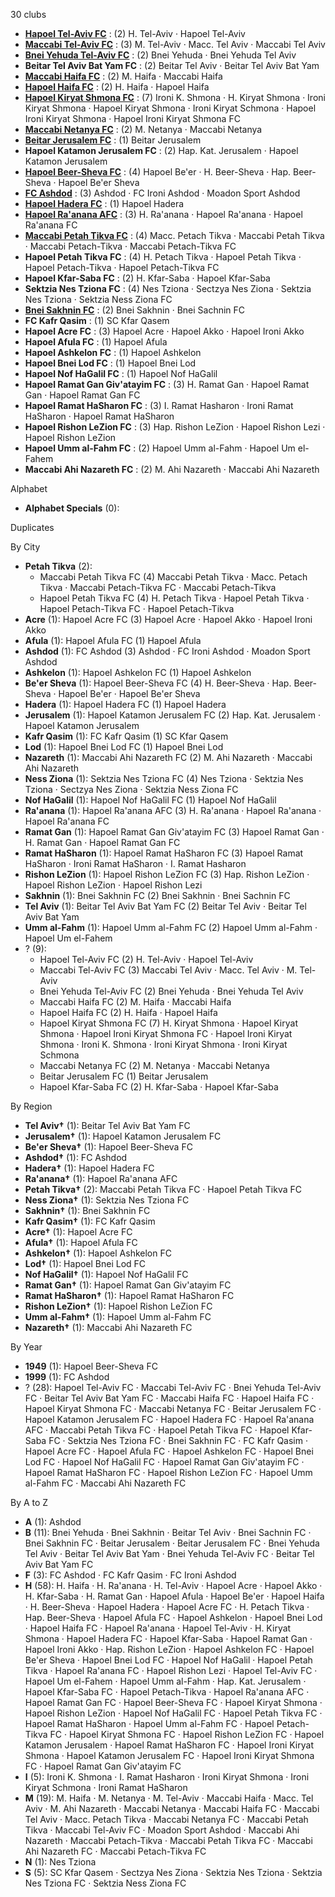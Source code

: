 30 clubs

- [**Hapoel Tel-Aviv FC**](https://en.wikipedia.org/wiki/Hapoel_Tel_Aviv_F.C.) : (2) H. Tel-Aviv · Hapoel Tel-Aviv
- [**Maccabi Tel-Aviv FC**](https://en.wikipedia.org/wiki/Maccabi_Tel_Aviv_F.C.) : (3) M. Tel-Aviv · Macc. Tel Aviv · Maccabi Tel Aviv
- [**Bnei Yehuda Tel-Aviv FC**](https://en.wikipedia.org/wiki/Bnei_Yehuda_Tel_Aviv_F.C.) : (2) Bnei Yehuda · Bnei Yehuda Tel Aviv
- **Beitar Tel Aviv Bat Yam FC** : (2) Beitar Tel Aviv · Beitar Tel Aviv Bat Yam
- [**Maccabi Haifa FC**](https://en.wikipedia.org/wiki/Maccabi_Haifa_F.C.) : (2) M. Haifa · Maccabi Haifa
- [**Hapoel Haifa FC**](https://en.wikipedia.org/wiki/Hapoel_Haifa_F.C.) : (2) H. Haifa · Hapoel Haifa
- [**Hapoel Kiryat Shmona FC**](https://en.wikipedia.org/wiki/Hapoel_Ironi_Kiryat_Shmona_F.C.) : (7) Ironi K. Shmona · H. Kiryat Shmona · Ironi Kiryat Shmona · Hapoel Kiryat Shmona · Ironi Kiryat Schmona · Hapoel Ironi Kiryat Shmona · Hapoel Ironi Kiryat Shmona FC
- [**Maccabi Netanya FC**](https://en.wikipedia.org/wiki/Maccabi_Netanya_F.C.) : (2) M. Netanya · Maccabi Netanya
- [**Beitar Jerusalem FC**](https://en.wikipedia.org/wiki/Beitar_Jerusalem_F.C.) : (1) Beitar Jerusalem
- **Hapoel Katamon Jerusalem FC** : (2) Hap. Kat. Jerusalem · Hapoel Katamon Jerusalem
- [**Hapoel Beer-Sheva FC**](https://en.wikipedia.org/wiki/Hapoel_Be'er_Sheva_F.C.) : (4) Hapoel Be'er · H. Beer-Sheva · Hap. Beer-Sheva · Hapoel Be'er Sheva
- [**FC Ashdod**](https://en.wikipedia.org/wiki/F.C._Ashdod) : (3) Ashdod · FC Ironi Ashdod · Moadon Sport Ashdod
- [**Hapoel Hadera FC**](https://en.wikipedia.org/wiki/Hapoel_Hadera_F.C.) : (1) Hapoel Hadera
- [**Hapoel Ra'anana AFC**](https://en.wikipedia.org/wiki/Hapoel_Ra'anana_A.F.C.) : (3) H. Ra'anana · Hapoel Ra'anana · Hapoel Ra'anana FC
- [**Maccabi Petah Tikva FC**](https://en.wikipedia.org/wiki/Maccabi_Petah_Tikva_F.C.) : (4) Macc. Petach Tikva · Maccabi Petah Tikva · Maccabi Petach-Tikva · Maccabi Petach-Tikva FC
- **Hapoel Petah Tikva FC** : (4) H. Petach Tikva · Hapoel Petah Tikva · Hapoel Petach-Tikva · Hapoel Petach-Tikva FC
- **Hapoel Kfar-Saba FC** : (2) H. Kfar-Saba · Hapoel Kfar-Saba
- **Sektzia Nes Tziona FC** : (4) Nes Tziona · Sectzya Nes Ziona · Sektzia Nes Tziona · Sektzia Ness Ziona FC
- [**Bnei Sakhnin FC**](https://en.wikipedia.org/wiki/Bnei_Sakhnin_F.C.) : (2) Bnei Sakhnin · Bnei Sachnin FC
- **FC Kafr Qasim** : (1) SC Kfar Qasem
- **Hapoel Acre FC** : (3) Hapoel Acre · Hapoel Akko · Hapoel Ironi Akko
- **Hapoel Afula FC** : (1) Hapoel Afula
- **Hapoel Ashkelon FC** : (1) Hapoel Ashkelon
- **Hapoel Bnei Lod FC** : (1) Hapoel Bnei Lod
- **Hapoel Nof HaGalil FC** : (1) Hapoel Nof HaGalil
- **Hapoel Ramat Gan Giv'atayim FC** : (3) H. Ramat Gan · Hapoel Ramat Gan · Hapoel Ramat Gan FC
- **Hapoel Ramat HaSharon FC** : (3) I. Ramat Hasharon · Ironi Ramat HaSharon · Hapoel Ramat HaSharon
- **Hapoel Rishon LeZion FC** : (3) Hap. Rishon LeZion · Hapoel Rishon Lezi · Hapoel Rishon LeZion
- **Hapoel Umm al-Fahm FC** : (2) Hapoel Umm al-Fahm · Hapoel Um el-Fahem
- **Maccabi Ahi Nazareth FC** : (2) M. Ahi Nazareth · Maccabi Ahi Nazareth




Alphabet

- **Alphabet Specials** (0): 




Duplicates





By City

- **Petah Tikva** (2): 
  - Maccabi Petah Tikva FC  (4) Maccabi Petah Tikva · Macc. Petach Tikva · Maccabi Petach-Tikva FC · Maccabi Petach-Tikva
  - Hapoel Petah Tikva FC  (4) H. Petach Tikva · Hapoel Petah Tikva · Hapoel Petach-Tikva FC · Hapoel Petach-Tikva
- **Acre** (1): Hapoel Acre FC  (3) Hapoel Acre · Hapoel Akko · Hapoel Ironi Akko
- **Afula** (1): Hapoel Afula FC  (1) Hapoel Afula
- **Ashdod** (1): FC Ashdod  (3) Ashdod · FC Ironi Ashdod · Moadon Sport Ashdod
- **Ashkelon** (1): Hapoel Ashkelon FC  (1) Hapoel Ashkelon
- **Be'er Sheva** (1): Hapoel Beer-Sheva FC  (4) H. Beer-Sheva · Hap. Beer-Sheva · Hapoel Be'er · Hapoel Be'er Sheva
- **Hadera** (1): Hapoel Hadera FC  (1) Hapoel Hadera
- **Jerusalem** (1): Hapoel Katamon Jerusalem FC  (2) Hap. Kat. Jerusalem · Hapoel Katamon Jerusalem
- **Kafr Qasim** (1): FC Kafr Qasim  (1) SC Kfar Qasem
- **Lod** (1): Hapoel Bnei Lod FC  (1) Hapoel Bnei Lod
- **Nazareth** (1): Maccabi Ahi Nazareth FC  (2) M. Ahi Nazareth · Maccabi Ahi Nazareth
- **Ness Ziona** (1): Sektzia Nes Tziona FC  (4) Nes Tziona · Sektzia Nes Tziona · Sectzya Nes Ziona · Sektzia Ness Ziona FC
- **Nof HaGalil** (1): Hapoel Nof HaGalil FC  (1) Hapoel Nof HaGalil
- **Ra'anana** (1): Hapoel Ra'anana AFC  (3) H. Ra'anana · Hapoel Ra'anana · Hapoel Ra'anana FC
- **Ramat Gan** (1): Hapoel Ramat Gan Giv'atayim FC  (3) Hapoel Ramat Gan · H. Ramat Gan · Hapoel Ramat Gan FC
- **Ramat HaSharon** (1): Hapoel Ramat HaSharon FC  (3) Hapoel Ramat HaSharon · Ironi Ramat HaSharon · I. Ramat Hasharon
- **Rishon LeZion** (1): Hapoel Rishon LeZion FC  (3) Hap. Rishon LeZion · Hapoel Rishon LeZion · Hapoel Rishon Lezi
- **Sakhnin** (1): Bnei Sakhnin FC  (2) Bnei Sakhnin · Bnei Sachnin FC
- **Tel Aviv** (1): Beitar Tel Aviv Bat Yam FC  (2) Beitar Tel Aviv · Beitar Tel Aviv Bat Yam
- **Umm al-Fahm** (1): Hapoel Umm al-Fahm FC  (2) Hapoel Umm al-Fahm · Hapoel Um el-Fahem
- ? (9): 
  - Hapoel Tel-Aviv FC  (2) H. Tel-Aviv · Hapoel Tel-Aviv
  - Maccabi Tel-Aviv FC  (3) Maccabi Tel Aviv · Macc. Tel Aviv · M. Tel-Aviv
  - Bnei Yehuda Tel-Aviv FC  (2) Bnei Yehuda · Bnei Yehuda Tel Aviv
  - Maccabi Haifa FC  (2) M. Haifa · Maccabi Haifa
  - Hapoel Haifa FC  (2) H. Haifa · Hapoel Haifa
  - Hapoel Kiryat Shmona FC  (7) H. Kiryat Shmona · Hapoel Kiryat Shmona · Hapoel Ironi Kiryat Shmona FC · Hapoel Ironi Kiryat Shmona · Ironi K. Shmona · Ironi Kiryat Shmona · Ironi Kiryat Schmona
  - Maccabi Netanya FC  (2) M. Netanya · Maccabi Netanya
  - Beitar Jerusalem FC  (1) Beitar Jerusalem
  - Hapoel Kfar-Saba FC  (2) H. Kfar-Saba · Hapoel Kfar-Saba




By Region

- **Tel Aviv†** (1):   Beitar Tel Aviv Bat Yam FC
- **Jerusalem†** (1):   Hapoel Katamon Jerusalem FC
- **Be'er Sheva†** (1):   Hapoel Beer-Sheva FC
- **Ashdod†** (1):   FC Ashdod
- **Hadera†** (1):   Hapoel Hadera FC
- **Ra'anana†** (1):   Hapoel Ra'anana AFC
- **Petah Tikva†** (2):   Maccabi Petah Tikva FC · Hapoel Petah Tikva FC
- **Ness Ziona†** (1):   Sektzia Nes Tziona FC
- **Sakhnin†** (1):   Bnei Sakhnin FC
- **Kafr Qasim†** (1):   FC Kafr Qasim
- **Acre†** (1):   Hapoel Acre FC
- **Afula†** (1):   Hapoel Afula FC
- **Ashkelon†** (1):   Hapoel Ashkelon FC
- **Lod†** (1):   Hapoel Bnei Lod FC
- **Nof HaGalil†** (1):   Hapoel Nof HaGalil FC
- **Ramat Gan†** (1):   Hapoel Ramat Gan Giv'atayim FC
- **Ramat HaSharon†** (1):   Hapoel Ramat HaSharon FC
- **Rishon LeZion†** (1):   Hapoel Rishon LeZion FC
- **Umm al-Fahm†** (1):   Hapoel Umm al-Fahm FC
- **Nazareth†** (1):   Maccabi Ahi Nazareth FC




By Year

- **1949** (1):   Hapoel Beer-Sheva FC
- **1999** (1):   FC Ashdod
- ? (28):   Hapoel Tel-Aviv FC · Maccabi Tel-Aviv FC · Bnei Yehuda Tel-Aviv FC · Beitar Tel Aviv Bat Yam FC · Maccabi Haifa FC · Hapoel Haifa FC · Hapoel Kiryat Shmona FC · Maccabi Netanya FC · Beitar Jerusalem FC · Hapoel Katamon Jerusalem FC · Hapoel Hadera FC · Hapoel Ra'anana AFC · Maccabi Petah Tikva FC · Hapoel Petah Tikva FC · Hapoel Kfar-Saba FC · Sektzia Nes Tziona FC · Bnei Sakhnin FC · FC Kafr Qasim · Hapoel Acre FC · Hapoel Afula FC · Hapoel Ashkelon FC · Hapoel Bnei Lod FC · Hapoel Nof HaGalil FC · Hapoel Ramat Gan Giv'atayim FC · Hapoel Ramat HaSharon FC · Hapoel Rishon LeZion FC · Hapoel Umm al-Fahm FC · Maccabi Ahi Nazareth FC






By A to Z

- **A** (1): Ashdod
- **B** (11): Bnei Yehuda · Bnei Sakhnin · Beitar Tel Aviv · Bnei Sachnin FC · Bnei Sakhnin FC · Beitar Jerusalem · Beitar Jerusalem FC · Bnei Yehuda Tel Aviv · Beitar Tel Aviv Bat Yam · Bnei Yehuda Tel-Aviv FC · Beitar Tel Aviv Bat Yam FC
- **F** (3): FC Ashdod · FC Kafr Qasim · FC Ironi Ashdod
- **H** (58): H. Haifa · H. Ra'anana · H. Tel-Aviv · Hapoel Acre · Hapoel Akko · H. Kfar-Saba · H. Ramat Gan · Hapoel Afula · Hapoel Be'er · Hapoel Haifa · H. Beer-Sheva · Hapoel Hadera · Hapoel Acre FC · H. Petach Tikva · Hap. Beer-Sheva · Hapoel Afula FC · Hapoel Ashkelon · Hapoel Bnei Lod · Hapoel Haifa FC · Hapoel Ra'anana · Hapoel Tel-Aviv · H. Kiryat Shmona · Hapoel Hadera FC · Hapoel Kfar-Saba · Hapoel Ramat Gan · Hapoel Ironi Akko · Hap. Rishon LeZion · Hapoel Ashkelon FC · Hapoel Be'er Sheva · Hapoel Bnei Lod FC · Hapoel Nof HaGalil · Hapoel Petah Tikva · Hapoel Ra'anana FC · Hapoel Rishon Lezi · Hapoel Tel-Aviv FC · Hapoel Um el-Fahem · Hapoel Umm al-Fahm · Hap. Kat. Jerusalem · Hapoel Kfar-Saba FC · Hapoel Petach-Tikva · Hapoel Ra'anana AFC · Hapoel Ramat Gan FC · Hapoel Beer-Sheva FC · Hapoel Kiryat Shmona · Hapoel Rishon LeZion · Hapoel Nof HaGalil FC · Hapoel Petah Tikva FC · Hapoel Ramat HaSharon · Hapoel Umm al-Fahm FC · Hapoel Petach-Tikva FC · Hapoel Kiryat Shmona FC · Hapoel Rishon LeZion FC · Hapoel Katamon Jerusalem · Hapoel Ramat HaSharon FC · Hapoel Ironi Kiryat Shmona · Hapoel Katamon Jerusalem FC · Hapoel Ironi Kiryat Shmona FC · Hapoel Ramat Gan Giv'atayim FC
- **I** (5): Ironi K. Shmona · I. Ramat Hasharon · Ironi Kiryat Shmona · Ironi Kiryat Schmona · Ironi Ramat HaSharon
- **M** (19): M. Haifa · M. Netanya · M. Tel-Aviv · Maccabi Haifa · Macc. Tel Aviv · M. Ahi Nazareth · Maccabi Netanya · Maccabi Haifa FC · Maccabi Tel Aviv · Macc. Petach Tikva · Maccabi Netanya FC · Maccabi Petah Tikva · Maccabi Tel-Aviv FC · Moadon Sport Ashdod · Maccabi Ahi Nazareth · Maccabi Petach-Tikva · Maccabi Petah Tikva FC · Maccabi Ahi Nazareth FC · Maccabi Petach-Tikva FC
- **N** (1): Nes Tziona
- **S** (5): SC Kfar Qasem · Sectzya Nes Ziona · Sektzia Nes Tziona · Sektzia Nes Tziona FC · Sektzia Ness Ziona FC




